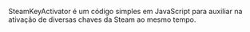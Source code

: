 SteamKeyActivator é um código simples em JavaScript para auxiliar na ativação de diversas chaves da Steam ao mesmo tempo.
